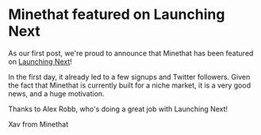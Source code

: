 # Minethat featured on Launching Next

As our first post, we're proud to announce that Minethat has been featured on [Launching Next](http://launchingnext.com)!

In the first day, it already led to a few signups and Twitter followers. Given the fact that Minethat is currently built for a niche market, it is a very good news, and a huge motivation.

Thanks to Alex Robb, who's doing a great job with Launching Next!

<span class="little">Xav from Minethat</span>

